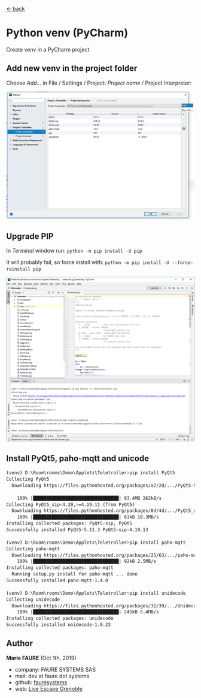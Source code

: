 ﻿[<- back](README.md)

# Python venv (PyCharm)
Create venv in a PyCharm project

## Add new venv in the project folder
Choose *Add...* in File / Settings / Project: *Project name* / Project Interpreter:

![](assets/pycharm-add-venv.png)

## Upgrade PIP
In *Terminal* window run: `python -m pip install -U pip`

It will probably fail, so force install with: `python -m pip install -U --force-reinstall pip`

![](assets/pycharm-venv-upgrade-pip.png)

## Install PyQt5, paho-mqtt and unicode

```bash
(venv) D:\Room\rooms\Demo\Applets\Teletroller>pip install PyQt5
Collecting PyQt5
  Downloading https://files.pythonhosted.org/packages/a7/2d/.../PyQt5-5.11.3-5.11.2-cp35.cp36.cp37.cp38-none-win_amd64.whl (93.4MB)

    100% |████████████████████████████████| 93.4MB 262kB/s
Collecting PyQt5_sip<4.20,>=4.19.11 (from PyQt5)
  Downloading https://files.pythonhosted.org/packages/8d/4d/.../PyQt5_sip-4.19.13-cp36-none-win_amd64.whl (51kB)
    100% |████████████████████████████████| 61kB 10.3MB/s
Installing collected packages: PyQt5-sip, PyQt5
Successfully installed PyQt5-5.11.3 PyQt5-sip-4.19.13

(venv) D:\Room\rooms\Demo\Applets\Teletroller>pip install paho-mqtt
Collecting paho-mqtt
  Downloading https://files.pythonhosted.org/packages/25/63/.../paho-mqtt-1.4.0.tar.gz (88kB)
    100% |████████████████████████████████| 92kB 2.5MB/s
Installing collected packages: paho-mqtt
  Running setup.py install for paho-mqtt ... done
Successfully installed paho-mqtt-1.4.0

(venv) D:\Room\rooms\Demo\Applets\Teletroller>pip install unidecode
Collecting unidecode
  Downloading https://files.pythonhosted.org/packages/31/39/.../Unidecode-1.0.23-py2.py3-none-any.whl (237kB)
    100% |████████████████████████████████| 245kB 5.4MB/s
Installing collected packages: unidecode
Successfully installed unidecode-1.0.23
```


## Author

**Marie FAURE** (Oct 1th, 2019)
* company: FAURE SYSTEMS SAS
* mail: dev at faure dot systems
* github: <a href="https://github.com/fauresystems?tab=repositories" target="_blank">fauresystems</a>
* web: <a href="https://www.live-escape.net/" target="_blank">Live Escape Grenoble</a>